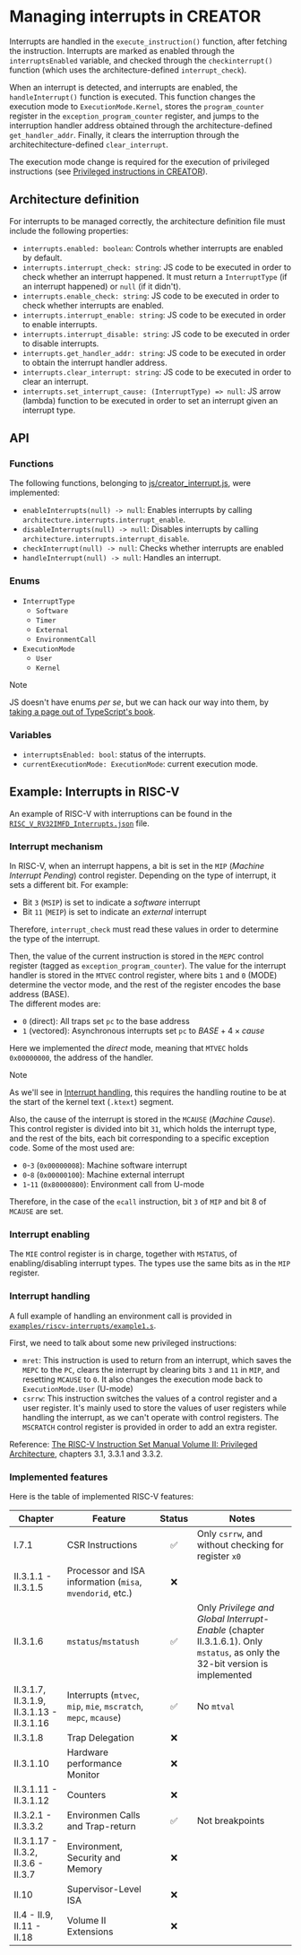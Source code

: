 # Managing interrupts in CREATOR

Interrupts are handled in the `execute_instruction()` function, after
fetching the instruction.
Interrupts are marked as enabled through the `interruptsEnabled`
variable, and checked through the `checkinterrupt()` function (which
uses the architecture-defined `interrupt_check`).

When an interrupt is detected, and interrupts are enabled, the
`handleInterrupt()` function is executed. This function changes the
execution mode to `ExecutionMode.Kernel`, stores the `program_counter`
register in the `exception_program_counter` register, and jumps to the
interruption handler address obtained through the architecture-defined
`get_handler_addr`. Finally, it clears the interruption through the
architechitecture-defined `clear_interrupt`.

The execution mode change is required for the execution of privileged
instructions (see [Privileged instructions in CREATOR](privileged.md)).


## Architecture definition
For interrupts to be managed correctly, the architecture definition file
must include the following properties:
- `interrupts.enabled: boolean`: Controls whether interrupts are enabled
by default.
- `interrupts.interrupt_check: string`: JS code to be executed in order
to check whether an interrupt happened. It must return a
`InterruptType` (if an interrupt happened) or `null` (if it didn't).
- `interrupts.enable_check: string`: JS code to be executed in order to
check whether interrupts are enabled.
- `interrupts.interrupt_enable: string`: JS code to be executed in order
to enable interrupts.
- `interrupts.interrupt_disable: string`: JS code to be executed in order
to disable interrupts.
- `interrupts.get_handler_addr: string`: JS code to be executed in order
to obtain the interrupt handler address.
- `interrupts.clear_interrupt: string`: JS code to be executed in order
to clear an interrupt.
- `interrupts.set_interrupt_cause: (InterruptType) => null`: JS arrow
(lambda) function to be executed in order to set an interrupt given an
interrupt type.


## API

### Functions
The following functions, belonging to
[js/creator_interrupt.js](../js/creator_interrupt.js), were implemented:
- `enableInterrupts(null) -> null`: Enables interrupts by calling
`architecture.interrupts.interrupt_enable`.
- `disableInterrupts(null) -> null`: Disables interrupts by calling
`architecture.interrupts.interrupt_disable`.
- `checkInterrupt(null) -> null`: Checks whether interrupts are enabled
- `handleInterrupt(null) -> null`: Handles an interrupt.

### Enums
- `InterruptType`
    - `Software`
    - `Timer`
    - `External`
    - `EnvironmentCall`
- `ExecutionMode`
    - `User`
    - `Kernel`

> [!NOTE]
>  JS doesn't have enums _per se_, but we can hack our way into them,
> by [taking a page out of TypeScript's
> book](https://masteringjs.io/tutorials/fundamentals/enum).


### Variables
- `interruptsEnabled: bool`: status of the interrupts.
- `currentExecutionMode: ExecutionMode`: current execution mode.


## Example: Interrupts in RISC-V
An example of RISC-V with interruptions can be found in the
[`RISC_V_RV32IMFD_Interrupts.json`](../architecture/RISC_V_RV32IMFD_Interrupts.json)
file.

### Interrupt mechanism
In RISC-V, when an interrupt happens, a bit is set in the `MIP` (_Machine
Interrupt Pending_) control register.
Depending on the type of interrupt, it sets a different bit. For example:
- Bit `3` (`MSIP`) is set to indicate a _software_ interrupt
- Bit `11` (`MEIP`) is set to indicate an _external_ interrupt

Therefore, `interrupt_check` must read these values in order to determine the
type of the interrupt.

Then, the value of the current instruction is stored in the `MEPC` control
register (tagged as `exception_program_counter`). The value for the interrupt
handler is stored in the `MTVEC` control register, where bits `1` and `0` (MODE)
determine the vector mode, and the rest of the register encodes the base address
(BASE).  
The different modes are:
- `0` (direct): All traps set `pc` to the base address
- `1` (vectored): Asynchronous interrupts set `pc` to $BASE+4\times cause$

Here we implemented the _direct_ mode, meaning that `MTVEC` holds `0x00000000`,
the address of the handler.

> [!NOTE]
> As we'll see in [Interrupt handling](#interrupt-handling), this requires the
> handling routine to be at the start of the kernel text (`.ktext`) segment.

Also, the cause of the interrupt is stored in the `MCAUSE` (_Machine Cause_).
This control register is divided into bit `31`, which holds the interrupt type,
and the rest of the bits, each bit corresponding to a specific exception code.
Some of the most used are:
- `0`-`3` (`0x00000008`): Machine software interrupt
- `0`-`8` (`0x00000100`): Machine external interrupt
- `1`-`11` (`0x80000800`): Environment call from U-mode

Therefore, in the case of the `ecall` instruction, bit `3` of `MIP` and bit 8 of
`MCAUSE` are set.

### Interrupt enabling
The `MIE` control register is in charge, together with `MSTATUS`, of
enabling/disabling interrupt types. The types use the same bits as in the `MIP`
register.


### Interrupt handling
A full example of handling an environment call is provided in
[`examples/riscv-interrupts/example1.s`](../examples/riscv-interrupts/example1.s).

First, we need to talk about some new privileged instructions:

- `mret`: This instruction is used to return from an interrupt, which saves the
`MEPC` to the `PC`, clears the interrupt by clearing bits `3` and `11` in `MIP`,
and resetting `MCAUSE` to `0`. It also changes the execution mode back to
`ExecutionMode.User` (U-mode)
- `csrrw`: This instruction switches the values of a control register and a user
register. It's mainly used to store the values of user registers while handling
the interrupt, as we can't operate with control registers. The `MSCRATCH`
control register is provided in order to add an extra register.

Reference: [The RISC-V Instruction Set Manual Volume II: Privileged
Architecture](https://github.com/riscv/riscv-isa-manual/), chapters 3.1, 3.3.1
and 3.3.2.




### Implemented features
Here is the table of implemented RISC-V features:

| Chapter                                   | Feature                                                                   | Status             | Notes                                                                                                                        |
| ----------------------------------------- | ------------------------------------------------------------------------- | :----------------: | ---------------------------------------------------------------------------------------------------------------------------- |
| I.7.1                                     | CSR Instructions                                                          | :white_check_mark: | Only `csrrw`, and without checking for register `x0`                                                                         |
| II.3.1.1 - II.3.1.5                       | Processor and ISA information (`misa`, `mvendorid`, etc.)                 | :x:                |                                                                                                                              |
| II.3.1.6                                  | `mstatus`/`mstatush`                                                      | :white_check_mark: | Only _Privilege and Global Interrupt-Enable_ (chapter II.3.1.6.1). Only `mstatus`, as only the 32-bit version is implemented |
| II.3.1.7, II.3.1.9, II.3.1.13 - II.3.1.16 | Interrupts (`mtvec`, `mip`, `mie`, `mscratch`, `mepc`, `mcause`)     | :white_check_mark: | No `mtval`                                                                                                                   |
| II.3.1.8                                  | Trap Delegation                                                           | :x:                |                                                                                                                              |
| II.3.1.10                                 | Hardware performance Monitor                                              | :x:                |                                                                                                                              |
| II.3.1.11 - II.3.1.12                     | Counters                                                                  | :x:                |                                                                                                                              |
| II.3.2.1 - II.3.3.2                       | Environmen Calls and Trap-return                                          | :white_check_mark: | Not breakpoints                                                                                                              |
| II.3.1.17 - II.3.2, II.3.6 - II.3.7       | Environment, Security and Memory                                          | :x:                |                                                                                                                              |
| II.10                                     | Supervisor-Level ISA                                                      | :x:                |                                                                                                                              |
| II.4 - II.9, II.11 - II.18                | Volume II Extensions                                                      | :x:                |                                                                                                                              |

